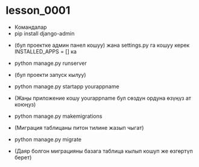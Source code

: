 # lesson_0001
* Командалар
* pip install django-admin
- (бул проектке админ панел кошуу) жана settings.py га кошуу керек INSTALLED_APPS = [] ка 
* python manage.py runserver
- (бул проекти запуск кылуу)
* python manage.py startapp yourappname
- (Жаңы приложение кошу yourappname бул сөздүн ордуна өзүңүз ат коюңуз)
* python manage.py makemigrations
- (Миграция таблицаны питон тилине жазып чыгат)
* python manage.py migrate
- (Даяр болгон миграцияны базага таблица кылып кошуп же өзгөртүп берет)
